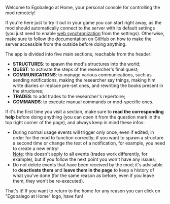 Welcome to Egobalego at Home, your personal console for controlling the mod remotely!

If you're here just to try it out in your game you can start right away, as the mod should automatically connect to the server with its default settings (you just need to enable <u>web synchronization</u> from the settings). Otherwise, make sure to follow the documentation on GitHub on how to make the server accessible from the outside before doing anything.

The app is divided into five main sections, reachable from the header:

*   **STRUCTURES**: to spawn the mod's structures into the world;
*   **QUEST**: to activate the steps of the researcher's final quest;
*   **COMMUNICATIONS**: to manage various communications, such as sending notifications, making the researcher say things, making him write diaries or replace pre-set ones, and rewriting the books present in the structures;
*   **TRADES**: to add trades to the researcher's repertoire;
*   **COMMANDS**: to execute manual commands or mod-specific ones.

If it's the first time you visit a section, make sure to **read the corresponding help** before doing anything (you can open it from the question mark in the top right corner of the page), and always keep in mind these infos:

*   During normal usage events will trigger only once, even if edited, in order for the mod to function correctly; if you want to spawn a structure a second time or change the text of a notification, for example, you need to create a new entry!  
    <u>Note</u>: this doesn't apply to all events (trades work differently, for example), but if you follow the next point you won't have any issues;
*   Do not delete events that have been received by the mod; it's advisable to **deactivate them** and **leave them in the page** to keep a history of what you've done (for the same reason as before, even if you leave them, they won't be re-executed).

That's it! If you want to return to the home for any reason you can click on "Egobalego at Home" logo, have fun!
